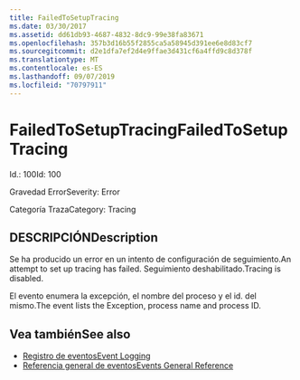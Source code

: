 ```yaml
---
title: FailedToSetupTracing
ms.date: 03/30/2017
ms.assetid: dd61db93-4687-4832-8dc9-99e38fa83671
ms.openlocfilehash: 357b3d16b55f2855ca5a58945d391ee6e8d83cf7
ms.sourcegitcommit: d2e1dfa7ef2d4e9ffae3d431cf6a4ffd9c8d378f
ms.translationtype: MT
ms.contentlocale: es-ES
ms.lasthandoff: 09/07/2019
ms.locfileid: "70797911"
---
```

# <a name="failedtosetuptracing"></a><span data-ttu-id="95545-102">FailedToSetupTracing</span><span class="sxs-lookup"><span data-stu-id="95545-102">FailedToSetupTracing</span></span>
<span data-ttu-id="95545-103">Id.: 100</span><span class="sxs-lookup"><span data-stu-id="95545-103">Id: 100</span></span>  
  
 <span data-ttu-id="95545-104">Gravedad Error</span><span class="sxs-lookup"><span data-stu-id="95545-104">Severity: Error</span></span>  
  
 <span data-ttu-id="95545-105">Categoría Traza</span><span class="sxs-lookup"><span data-stu-id="95545-105">Category: Tracing</span></span>  
  
## <a name="description"></a><span data-ttu-id="95545-106">DESCRIPCIÓN</span><span class="sxs-lookup"><span data-stu-id="95545-106">Description</span></span>  
 <span data-ttu-id="95545-107">Se ha producido un error en un intento de configuración de seguimiento.</span><span class="sxs-lookup"><span data-stu-id="95545-107">An attempt to set up tracing has failed.</span></span> <span data-ttu-id="95545-108">Seguimiento deshabilitado.</span><span class="sxs-lookup"><span data-stu-id="95545-108">Tracing is disabled.</span></span>  
  
 <span data-ttu-id="95545-109">El evento enumera la excepción, el nombre del proceso y el id. del mismo.</span><span class="sxs-lookup"><span data-stu-id="95545-109">The event lists the Exception, process name and process ID.</span></span>  
  
## <a name="see-also"></a><span data-ttu-id="95545-110">Vea también</span><span class="sxs-lookup"><span data-stu-id="95545-110">See also</span></span>

- [<span data-ttu-id="95545-111">Registro de eventos</span><span class="sxs-lookup"><span data-stu-id="95545-111">Event Logging</span></span>](index.md)
- [<span data-ttu-id="95545-112">Referencia general de eventos</span><span class="sxs-lookup"><span data-stu-id="95545-112">Events General Reference</span></span>](events-general-reference.md)
